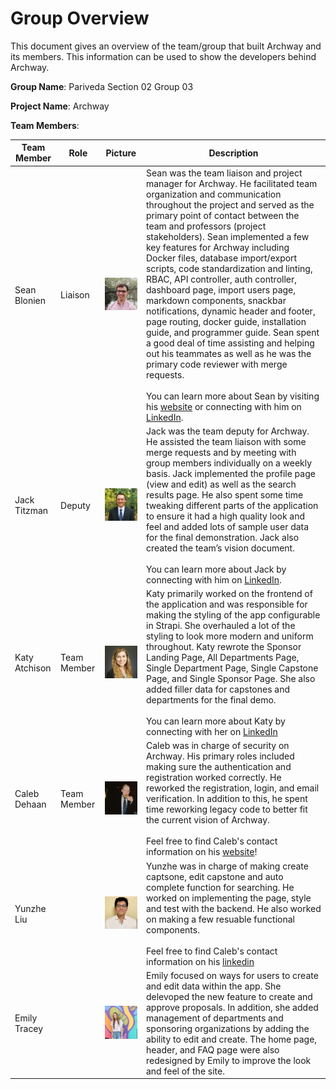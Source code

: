 # Group Overview

This document gives an overview of the team/group that built Archway and its members. This information can be used to show the developers behind Archway.

**Group Name**: Pariveda Section 02 Group 03

**Project Name**: Archway

**Team Members**:

| Team Member   | Role    | Picture                       | Description                                                  |
| ------------- | ------- | ----------------------------- | ------------------------------------------------------------ |
| Sean Blonien  | Liaison | ![Picture](images/sean.png)   | Sean was the team liaison and project manager for Archway. He facilitated team organization and communication throughout the project and served as the primary point of contact between the team and professors (project stakeholders). Sean implemented a few key features for Archway including Docker files, database import/export scripts, code standardization and linting, RBAC, API controller, auth controller, dashboard page, import users page, markdown components, snackbar notifications, dynamic header and footer, page routing, docker guide, installation guide, and programmer guide. Sean spent a good deal of time assisting and helping out his teammates as well as he was the primary code reviewer with merge requests. <br/><br/> You can learn more about Sean by visiting his [website](https://www.seanblonien.com/) or connecting with him on [LinkedIn](https://www.linkedin.com/in/seanblonien/). |
| Jack Titzman  | Deputy  | ![Picture](images/jack.png)   | Jack was the team deputy for Archway. He assisted the team liaison with some merge requests and by meeting with group members individually on a weekly basis. Jack implemented the profile page (view and edit) as well as the search results page. He also spent some time tweaking different parts of the application to ensure it had a high quality look and feel and added lots of sample user data for the final demonstration. Jack also created the team’s vision document.<br /><br />You can learn more about Jack by connecting with him on [LinkedIn](https://www.linkedin.com/in/jrt0799/). |
| Katy Atchison | Team Member | ![Picture](images/katy.png)   | Katy primarily worked on the frontend of the application and was responsible for making the styling of the app configurable in Strapi. She overhauled a lot of the styling to look more modern and uniform throughout. Katy rewrote the Sponsor Landing Page, All Departments Page, Single Department Page, Single Capstone Page, and Single Sponsor Page. She also added filler data for capstones and departments for the final demo.<br/><br/> You can learn more about Katy by connecting with her on [LinkedIn](https://www.linkedin.com/in/katherine-atchison) |
| Caleb Dehaan  | Team Member | ![Picture](images/caleb.png)  | Caleb was in charge of security on Archway. His primary roles included making sure the authentication and registration worked correctly. He reworked the registration, login, and email verification. In addition to this, he spent time reworking legacy code to better fit the current vision of Archway. <br /><br /> Feel free to find Caleb's contact information on his [website](https://www.calebdehaan.com)! |
| Yunzhe Liu    |         | ![Picture](images/yunzhe.png) |               Yunzhe was in charge of making create captsone, edit capstone and auto complete function for searching. He worked on implementing the page, style and test with the backend. He also worked on making a few resuable functional components.  <br /><br /> Feel free to find Caleb's contact information on his [linkedin](https://www.linkedin.com/in/yunzheliu/)                                         |
| Emily Tracey  |         | ![Picture](images/emily.png)  |Emily focused on ways for users to create and edit data within the app. She delevoped the new feature to create and approve proposals. In addition, she added management of departments and sponsoring organizations by adding the ability to edit and create. The home page, header, and FAQ page were also redesigned by Emily to improve the look and feel of the site.                                                              |

